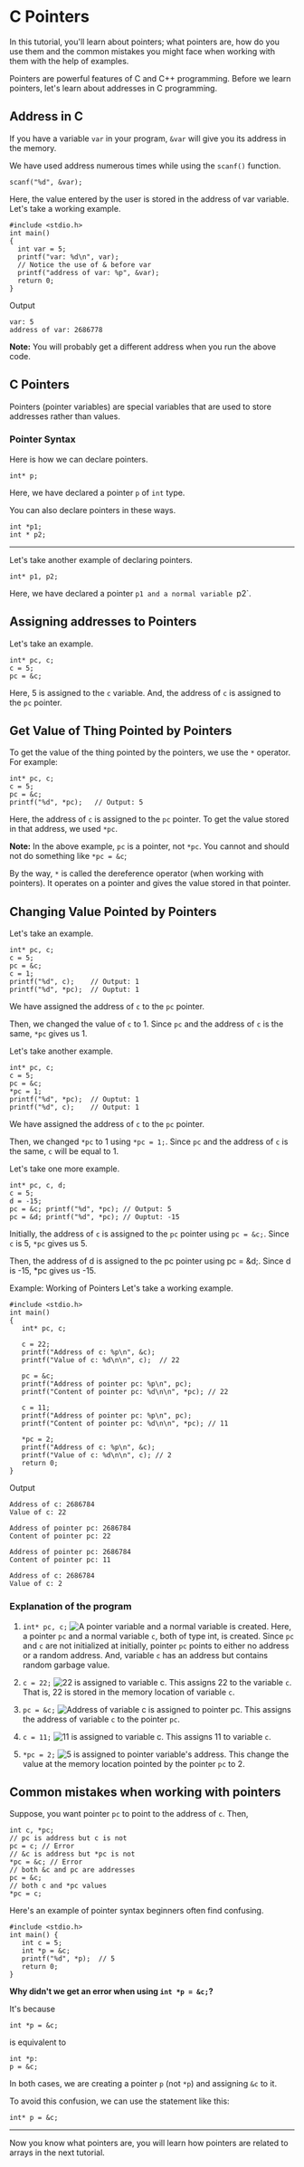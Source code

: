 # C Pointers

In this tutorial, you'll learn about pointers; what pointers are, how do you use them and the common mistakes you might face when working with them with the help of examples.

Pointers are powerful features of C and C++ programming. Before we learn pointers, let's learn about addresses in C programming.

## Address in C

If you have a variable `var` in your program, `&var` will give you its address in the memory.

We have used address numerous times while using the `scanf()` function.

```
scanf("%d", &var);
```

Here, the value entered by the user is stored in the address of var variable. Let's take a working example.

```
#include <stdio.h>
int main()
{
  int var = 5;
  printf("var: %d\n", var);
  // Notice the use of & before var
  printf("address of var: %p", &var);  
  return 0;
}
```
Output
```
var: 5 
address of var: 2686778
```

**Note:** You will probably get a different address when you run the above code.

## C Pointers

Pointers (pointer variables) are special variables that are used to store addresses rather than values.

### Pointer Syntax

Here is how we can declare pointers.

```
int* p;
```

Here, we have declared a pointer `p` of `int` type.

You can also declare pointers in these ways.

```
int *p1;
int * p2;
```
***
Let's take another example of declaring pointers.

```
int* p1, p2;
```

Here, we have declared a pointer `p1 and a normal variable `p2`.

## Assigning addresses to Pointers

Let's take an example.

```
int* pc, c;
c = 5;
pc = &c;
```

Here, 5 is assigned to the `c` variable. And, the address of `c` is assigned to the `pc` pointer.

## Get Value of Thing Pointed by Pointers

To get the value of the thing pointed by the pointers, we use the `*` operator. For example:

```
int* pc, c;
c = 5;
pc = &c;
printf("%d", *pc);   // Output: 5

```
Here, the address of `c` is assigned to the `pc` pointer. To get the value stored in that address, we used `*pc`.

**Note:** In the above example, `pc` is a pointer, not `*pc`. You cannot and should not do something like `*pc = &c`;

By the way, `*` is called the dereference operator (when working with pointers). It operates on a pointer and gives the value stored in that pointer.

## Changing Value Pointed by Pointers

Let's take an example.

```
int* pc, c;
c = 5;
pc = &c;
c = 1;
printf("%d", c);    // Output: 1
printf("%d", *pc);  // Ouptut: 1
```

We have assigned the address of `c` to the `pc` pointer.

Then, we changed the value of `c` to 1. Since `pc` and the address of `c` is the same, `*pc` gives us 1.

Let's take another example.

```
int* pc, c;
c = 5;
pc = &c;
*pc = 1;
printf("%d", *pc);  // Ouptut: 1
printf("%d", c);    // Output: 1
```

We have assigned the address of `c` to the `pc` pointer.

Then, we changed `*pc` to 1 using `*pc = 1;`. Since `pc` and the address of `c` is the same, `c` will be equal to 1.

Let's take one more example.

```
int* pc, c, d;
c = 5;
d = -15;
pc = &c; printf("%d", *pc); // Output: 5
pc = &d; printf("%d", *pc); // Ouptut: -15
```

Initially, the address of `c` is assigned to the `pc` pointer using `pc = &c;`. Since `c` is 5, `*pc` gives us 5.

Then, the address of d is assigned to the pc pointer using pc = &d;. Since d is -15, *pc gives us -15.

Example: Working of Pointers
Let's take a working example.
```
#include <stdio.h>
int main()
{
   int* pc, c;
   
   c = 22;
   printf("Address of c: %p\n", &c);
   printf("Value of c: %d\n\n", c);  // 22
   
   pc = &c;
   printf("Address of pointer pc: %p\n", pc);
   printf("Content of pointer pc: %d\n\n", *pc); // 22
   
   c = 11;
   printf("Address of pointer pc: %p\n", pc);
   printf("Content of pointer pc: %d\n\n", *pc); // 11
   
   *pc = 2;
   printf("Address of c: %p\n", &c);
   printf("Value of c: %d\n\n", c); // 2
   return 0;
}
```
Output
```
Address of c: 2686784
Value of c: 22

Address of pointer pc: 2686784
Content of pointer pc: 22

Address of pointer pc: 2686784
Content of pointer pc: 11

Address of c: 2686784
Value of c: 2
```

### Explanation of the program

1. `int* pc, c;`
    ![A pointer variable and a normal variable is created.](/images/pointer-1.jpg)
    Here, a pointer `pc` and a normal variable `c`, both of type int, is created.
    Since `pc` and `c` are not initialized at initially, pointer `pc` points to either no address or a random address. And, variable `c` has an address but contains random garbage value.
 
2. `c = 22;`
    ![22 is assigned to variable c.](/images/pointer-2.jpg)
    This assigns 22 to the variable `c`. That is, 22 is stored in the memory location of variable `c`.
 
3. `pc = &c;`
    ![Address of variable c is assigned to pointer pc.](/images/pointer-3.jpg)
    This assigns the address of variable `c` to the pointer `pc`.
 
4. `c = 11;`
    ![11 is assigned to variable c.](/images/pointer-4.jpg)
    This assigns 11 to variable `c`.
 
5. `*pc = 2;`
    ![5 is assigned to pointer variable's address.](/images/pointer-5.jpg)
    This change the value at the memory location pointed by the pointer `pc` to 2.

## Common mistakes when working with pointers

Suppose, you want pointer `pc` to point to the address of `c`. Then,

```
int c, *pc;
// pc is address but c is not
pc = c; // Error
// &c is address but *pc is not
*pc = &c; // Error
// both &c and pc are addresses
pc = &c;
// both c and *pc values 
*pc = c;
```

Here's an example of pointer syntax beginners often find confusing.

```
#include <stdio.h>
int main() {
   int c = 5;
   int *p = &c;
   printf("%d", *p);  // 5
   return 0; 
}
```

**Why didn't we get an error when using `int *p = &c;`?**

It's because

```
int *p = &c;
```

is equivalent to

```
int *p:
p = &c;
```

In both cases, we are creating a pointer `p` (not `*p`) and assigning `&c` to it.

To avoid this confusion, we can use the statement like this:

```
int* p = &c;
```
***
Now you know what pointers are, you will learn how pointers are related to arrays in the next tutorial.